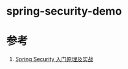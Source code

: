 # spring-security-demo


# 参考

1. [Spring Security 入门原理及实战](https://www.cnblogs.com/demingblog/p/10874753.html)
